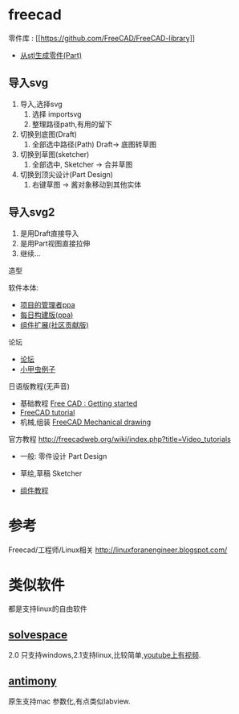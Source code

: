 # freecad


零件库 : [[https://github.com/FreeCAD/FreeCAD-library]]

* [从stl生成零件(Part)](http://pinter.org/archives/4255)

## 导入svg

1. 导入,选择svg
    1. 选择 importsvg
    2. 整理路径path,有用的留下
2. 切换到底图(Draft)
    1. 全部选中路径(Path) Draft-> 底图转草图
3. 切换到草图(sketcher)
    1. 全部选中, Sketcher -> 合并草图
4. 切换到顶尖设计(Part Design)
    1. 右键草图 -> 酱对象移动到其他实体

## 导入svg2

1. 是用Draft直接导入
2. 是用Part视图直接拉伸
3. 继续...

造型

软件本体:

* [项目的管理者ppa](https://launchpad.net/~freecad-maintainers)
* [每日构建版(ppa)](https://launchpad.net/~freecad-maintainers/+archive/ubuntu/freecad-daily)
* [组件扩展(社区贡献版)](https://launchpad.net/~freecad-community/+archive/ubuntu/ppa)

论坛

* [论坛](http://forum.freecadweb.org/viewforum.php?f=8)
* [小甲虫例子](https://github.com/bq/printbots/tree/master/Beetle)

日语版教程(无声音)

* 基础教程 [Free CAD : Getting started](https://www.youtube.com/playlist?list=PLHm_82X7K9BXbDlxazQOWmThZQxq2vJiC)
* [FreeCAD tutorial](https://www.youtube.com/playlist?list=PLHm_82X7K9BUo-XxOYDpFW3lL5qkWpNlX)
* 机械,组装 [FreeCAD Mechanical drawing](https://www.youtube.com/playlist?list=PLHm_82X7K9BVMNNgSwvwT1TnSAxIPpzTS)

官方教程 http://freecadweb.org/wiki/index.php?title=Video_tutorials

* 一般: 零件设计 Part Design
* 草绘,草稿 Sketcher

* [组件教程](https://www.youtube.com/watch?v=swz5iZum4Y0&index=5&list=PLHm_82X7K9BVMNNgSwvwT1TnSAxIPpzTS)

# 参考

Freecad/工程师/Linux相关
http://linuxforanengineer.blogspot.com/

# 类似软件

都是支持linux的自由软件

## [solvespace](http://solvespace.com/)

2.0 只支持windows,2.1支持linux,比较简单,[youtube上有视频](https://www.youtube.com/results?search_query=solvespace).

## [antimony](https://github.com/mkeeter/antimony)

原生支持mac 参数化,有点类似labview.